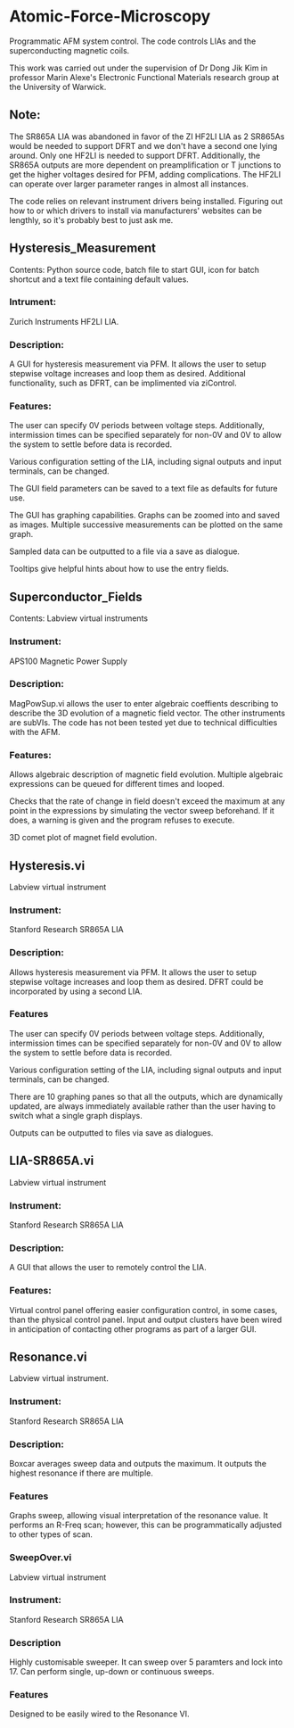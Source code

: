 # Atomic-Force-Microscopy
Programmatic AFM system control. The code controls LIAs and the superconducting magnetic coils.

This work was carried out under the supervision of Dr Dong Jik Kim in professor Marin Alexe's Electronic Functional Materials research group at the University of Warwick.

## Note:

The SR865A LIA was abandoned in favor of the ZI HF2LI LIA as 2 SR865As would be needed to support DFRT and we don't have a second one lying around. Only one HF2LI is needed to support DFRT. Additionally, the SR865A outputs are more dependent on preamplification or T junctions to get the higher voltages desired for PFM, adding complications. The HF2LI can operate over larger parameter ranges in almost all instances.

The code relies on relevant instrument drivers being installed. Figuring out how to or which drivers to install via manufacturers' websites can be lengthly, so it's probably best to just ask me.


## Hysteresis_Measurement

Contents: Python source code, batch file to start GUI, icon for batch shortcut and a text file containing default values.

### Intrument:

Zurich Instruments HF2LI LIA. 

### Description:

A GUI for hysteresis measurement via PFM. It allows the user to setup stepwise voltage increases and loop them as desired. Additional functionality, such as DFRT, can be implimented via ziControl.

### Features:

The user can specify 0V periods between voltage steps. Additionally, intermission times can be specified separately for non-0V and 0V to allow the system to settle before data is recorded.

Various configuration setting of the LIA, including signal outputs and input terminals, can be changed.

The GUI field parameters can be saved to a text file as defaults for future use.

The GUI has graphing capabilities. Graphs can be zoomed into and saved as images. Multiple successive measurements can be plotted on the same graph.

Sampled data can be outputted to a file via a save as dialogue.

Tooltips give helpful hints about how to use the entry fields.

## Superconductor_Fields

Contents: Labview virtual instruments

### Instrument:

APS100 Magnetic Power Supply

### Description:

MagPowSup.vi allows the user to enter algebraic coeffients describing to describe the 3D evolution of a magnetic field vector. The other instruments are subVIs. The code has not been tested yet due to technical difficulties with the AFM.

### Features:

Allows algebraic description of magnetic field evolution. Multiple algebraic expressions can be queued for different times and looped.

Checks that the rate of change in field doesn't exceed the maximum at any point in the expressions by simulating the vector sweep beforehand. If it does, a warning is given and the program refuses to execute.

3D comet plot of magnet field evolution.

## Hysteresis.vi

Labview virtual instrument

### Instrument:

Stanford Research SR865A LIA

### Description:

Allows hysteresis measurement via PFM. It allows the user to setup stepwise voltage increases and loop them as desired. DFRT could be incorporated by using a second LIA.

### Features

The user can specify 0V periods between voltage steps. Additionally, intermission times can be specified separately for non-0V and 0V to allow the system to settle before data is recorded.

Various configuration setting of the LIA, including signal outputs and input terminals, can be changed.

There are 10 graphing panes so that all the outputs, which are dynamically updated, are always immediately available rather than the user having to switch what a single graph displays. 

Outputs can be outputted to files via save as dialogues.

## LIA-SR865A.vi

Labview virtual instrument

### Instrument: 

Stanford Research SR865A LIA

### Description:

A GUI that allows the user to remotely control the LIA.

### Features:

Virtual control panel offering easier configuration control, in some cases, than the physical control panel. Input and output clusters have been wired in anticipation of contacting other programs as part of a larger GUI.

## Resonance.vi

Labview virtual instrument.

### Instrument:

Stanford Research SR865A LIA

### Description:

Boxcar averages sweep data and outputs the maximum. It outputs the highest resonance if there are multiple. 

### Features

Graphs sweep, allowing visual interpretation of the resonance value. It performs an R-Freq scan; however, this can be programmatically adjusted to other types of scan.

### SweepOver.vi

Labview virtual instrument

### Instrument:

Stanford Research SR865A LIA

### Description

Highly customisable sweeper. It can sweep over 5 paramters and lock into 17. Can perform single, up-down or continuous sweeps.

### Features

Designed to be easily wired to the Resonance VI.
